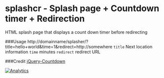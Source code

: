splashcr - Splash page + Countdown timer + Redirection
===================================
HTML splash page that displays a count down timer before redirecting 

###Usage
http://domainname/splasher/?title=hello+world&time=1&redirect=http://somewhere
  `title`  Next location information
  `time`   minutes
  `redirect` redirect URL

###Credit
[jQuery-Countdown](https://github.com/martinaglv/jQuery-Countdown)

[![Analytics](https://ga-beacon.appspot.com/UA-55381661-1/splashcr/readme)](https://github.com/igrigorik/ga-beacon)

